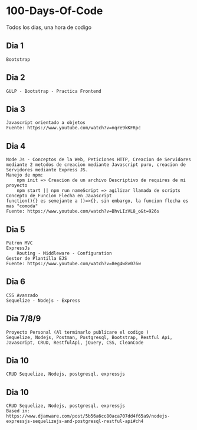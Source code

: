 # 100-Days-Of-Code
Todos los dias, una hora de codigo 
## Dia 1 
    Bootstrap
## Dia 2 
    GULP - Bootstrap - Practica Frontend
## Dia 3 
    Javascript orientado a objetos
    Fuente: https://www.youtube.com/watch?v=nqre9kKFRpc
## Dia 4
    Node Js - Conceptos de la Web, Peticiones HTTP, Creacion de Servidores mediante 2 metodos de creacion mediante Javascript puro, creacion de Servidores mediante Express JS.
    Manejo de npm:
        npm init => Creacion de un archivo Descriptivo de requires de mi proyecto
        npm start || npm run nameScript => agilizar llamada de scripts
    Concepto de Funcion Flecha en Javascript 
    function(){} es semejante a ()=>{}, sin embargo, la funcion flecha es mas "comoda"
    Fuente: https://www.youtube.com/watch?v=BhvLIzVL8_o&t=926s
## Dia 5 
    Patron MVC
    ExpressJs
        Routing - Middleware - Configuration
    Gestor de Plantilla EJS
    Fuente: https://www.youtube.com/watch?v=8eg4w8v076w
    
## Dia 6
    CSS Avanzado
    Sequelize - Nodejs - Express
## Dia 7/8/9
    Proyecto Personal (Al terminarlo publicare el codigo )
    Sequelize, Nodejs, Postman, Postgresql, Bootstrap, Restful Api, Javascript, CRUD, RestfulApi, jQuery, CSS, CleanCode 
## Dia 10
    CRUD Sequelize, Nodejs, postgresql, expressjs
## Dia 10
    CRUD Sequelize, Nodejs, postgresql, expressjs
    Based in: https://www.djamware.com/post/5b56a6cc80aca707dd4f65a9/nodejs-expressjs-sequelizejs-and-postgresql-restful-api#ch4